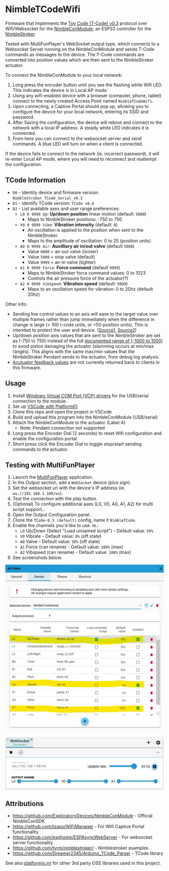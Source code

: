 # NimbleTCodeWifi

Firmware that implements the [Toy Code (T-Code) v0.3](https://github.com/multiaxis/tcode-spec) protocol over Wifi/Websocket for the [NimbleConModule](https://shop.exploratorydevices.com/product/connectivity-module-dev-kit/), an ESP32 controller for the [NimbleStroker](https://shop.exploratorydevices.com/).

Tested with MultiFunPlayer's WebSocket output type, which connects to a Websocket Server running on the NimbleConModule and sends T-Code commands as messages to the device. The T-Code commands are converted into position values which are then sent to the NimbleStroker actuator.

To connect the NimbleConModule to your local network:
1. Long press the encoder button until you see the flashing white Wifi LED. This indicates the device is in Local AP mode.
2. Using any wifi-enabled device with a browser (computer, phone, tablet) connect to the newly created Access Point named `NimbleTCodeWifi`.
3. Upon connecting, a Captive Portal should pop up, allowing you to configure the device for your local network, entering its SSID and password.
4. After Saving the configuration, the device will reboot and connect to the network with a local IP address. A steady white LED indicates it is connected.
5. From here you can connect to the websocket server and send commands. A blue LED will turn on when a client is connected.

If the device fails to connect to the network (ie. incorrect password), it will re-enter Local AP mode, where you will need to reconnect and reattempt the configuration.

## TCode Information

- `D0` - Identity device and firmware version: `NimbleStroker_TCode_Serial_v0.3`
- `D1` - Identify TCode version: `TCode v0.4`
- `D2` - List available axes and user range preferences:
  - `L0 0 9999 Up`: **Up/down position** linear motion (default: `5000`)
    - Maps to NimbleStroker positions: -750 to 750
  - `V0 0 9999 Vibe`: **Vibration intensity** (default: `0`)
    - An oscillation is applied to the position when sent to the NimbleStroker.
    - Maps to the amplitude of oscillation: 0 to 25 (position units)
  - `A0 0 9999 Air`: **Auxilliary air in/out valve** (default `5000`)
    - Value `0000` = air-out valve (looser)
    - Value `5000` = stop valve (default)
    - Value `9999` = air-in valve (tighter)
  - `A1 0 9999 Force`: **Force command** (default `9999`)
    - Maps to NimbleStroker force command values: 0 to 1023
    - Controls the air pressure force of the actuator(?)
  - `A2 0 9999 VibSpeed`: **Vibration speed** (default: `9999`)
    - Maps to an oscillation speed for vibration: 0 to 20hz (default 20hz)

Other info:

- Sending live control values to an axis will ease to the target value over multiple frames rather than jump immediately when the difference in change is large (> 100 t-code units, or >50 position units). This is intended to protect the user and device. ([Source1](https://github.com/mnh86/NimbleTCodeSerial/blob/6ab66638b2670115e770fdee9d2ec5c7b04f9390/include/TCodeAxis.h#L217-L228), [Source2](https://github.com/mnh86/NimbleTCodeSerial/blob/6ab66638b2670115e770fdee9d2ec5c7b04f9390/src/main.cpp#L104-L111))
- Up/down position axis values that are sent to the NimbleStroker are set as (-750 to 750) instead of the full [documented range of (-1000 to 1000)](https://github.com/ExploratoryDevices/NimbleConModule/blob/31f09fbcaa068b3d7fe8d47e44ea5ed11437c852/README.md?plain=1#L30) to avoid piston damaging the actuator (slamming occurs at min/max ranges). This aligns with the same max/min values that the NimbleStroker Pendant sends to the actuator, from debug log analysis.
- [Acutuator feedback values](https://github.com/ExploratoryDevices/NimbleConModule/blob/31f09fbcaa068b3d7fe8d47e44ea5ed11437c852/README.md?plain=1#L24-L27) are not currently returned back to clients in this firmware.

## Usage

1. Install [Windows Virtual COM Port (VCP) drivers](https://github.com/mnh86/NimbleConModule/blob/feat/docs/docs/setup-guide-windows-arduino-ide1.md#install-windows-virtual-com-port-vcp-drivers) for the USB/serial connection to the module.
2. Set up [VSCode with PlatformIO](https://randomnerdtutorials.com/vs-code-platformio-ide-esp32-esp8266-arduino/)
3. Clone this repo and open the project in VSCode
4. Build and upload this program into the NimbleConModule (USB/serial)
5. Attach the NimbleConModule to the actuator (Label A)
   - Note: Pendant connection not supported
6. Long press the Encoder Dial (2 seconds) to reset Wifi configuration and enable the configuration portal.
7. Short press click the Encoder Dial to toggle stop/start sending commands to the actuator.

## Testing with MultiFunPlayer

1. Launch the [MultiFunPlayer](https://github.com/Yoooi0/MultiFunPlayer) application.
2. In the Output section, add a `WebSocket` device (plus sign).
3. Set the websocket uri with the device's IP address (ie. `ws://192.168.1.100/ws`).
4. Test the connection with the play button.
5. (Optional) To configure additional axes (L0, V0, A0, A1, A2) for multi script support...
6. Open the Output Configuration panel.
7. Clone the `TCode-0.3 (default)` config, name it `NimbleTCode`.
8. Enable the channels you'd like to use. ie.:
   - `L0` Up/Down (Select "Load unnamed script") - Default value: `50%`
   - `V0` Vibrate - Default value: `0%` (off state)
   - `A0` Valve - Default value: `50%` (off state)
   - `A1` Force (can rename) - Default value: `100%` (max)
   - `A2` Vibspeed (can rename) - Default value: `100%` (max)
9. See screenshots below.

![MultiFunPlayer Device Config](./docs/MFP-device-config.jpg)

![MultiFunPlayer WebSocket Device UI](./docs/MFP-ws-device-ui.jpg)

## Attributions

- <https://github.com/ExploratoryDevices/NimbleConModule> - Official NimbleConSDK
- <https://github.com/tzapu/WiFiManager> - For Wifi Captive Portal functionality
- <https://github.com/esphome/ESPAsyncWebServer> - For websocket server functionality
- <https://github.com/tyrm/nimblestroker/> - Nimblestroker examples
- <https://github.com/Dreamer2345/Arduino_TCode_Parser> - TCode library

See also [platformio.ini](./platformio.ini) for other 3rd party OSS libraries used in this project.